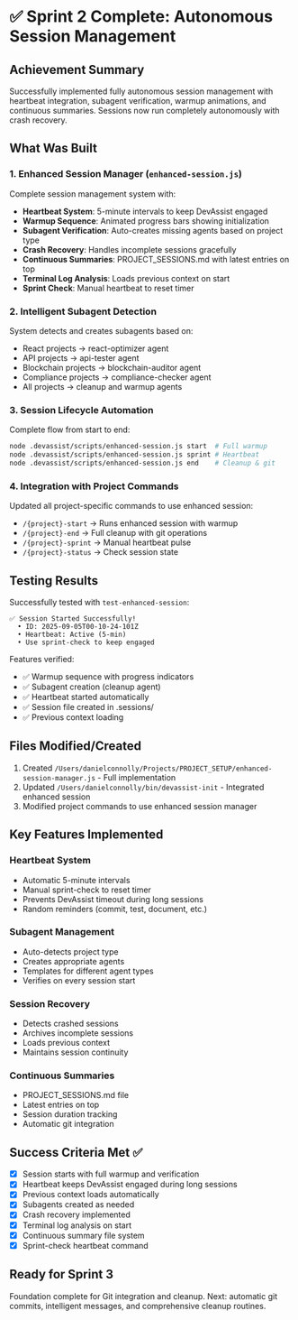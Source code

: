# ✅ Sprint 2 Complete: Autonomous Session Management

## Achievement Summary
Successfully implemented fully autonomous session management with heartbeat integration, subagent verification, warmup animations, and continuous summaries. Sessions now run completely autonomously with crash recovery.

## What Was Built

### 1. Enhanced Session Manager (`enhanced-session.js`)
Complete session management system with:
- **Heartbeat System**: 5-minute intervals to keep DevAssist engaged
- **Warmup Sequence**: Animated progress bars showing initialization
- **Subagent Verification**: Auto-creates missing agents based on project type
- **Crash Recovery**: Handles incomplete sessions gracefully
- **Continuous Summaries**: PROJECT_SESSIONS.md with latest entries on top
- **Terminal Log Analysis**: Loads previous context on start
- **Sprint Check**: Manual heartbeat to reset timer

### 2. Intelligent Subagent Detection
System detects and creates subagents based on:
- React projects → react-optimizer agent
- API projects → api-tester agent  
- Blockchain projects → blockchain-auditor agent
- Compliance projects → compliance-checker agent
- All projects → cleanup and warmup agents

### 3. Session Lifecycle Automation
Complete flow from start to end:
```bash
node .devassist/scripts/enhanced-session.js start  # Full warmup
node .devassist/scripts/enhanced-session.js sprint # Heartbeat
node .devassist/scripts/enhanced-session.js end    # Cleanup & git
```

### 4. Integration with Project Commands
Updated all project-specific commands to use enhanced session:
- `/{project}-start` → Runs enhanced session with warmup
- `/{project}-end` → Full cleanup with git operations
- `/{project}-sprint` → Manual heartbeat pulse
- `/{project}-status` → Check session state

## Testing Results

Successfully tested with `test-enhanced-session`:
```
✅ Session Started Successfully!
  • ID: 2025-09-05T00-10-24-101Z  
  • Heartbeat: Active (5-min)
  • Use sprint-check to keep engaged
```

Features verified:
- ✅ Warmup sequence with progress indicators
- ✅ Subagent creation (cleanup agent)
- ✅ Heartbeat started automatically
- ✅ Session file created in .sessions/
- ✅ Previous context loading

## Files Modified/Created
1. Created `/Users/danielconnolly/Projects/PROJECT_SETUP/enhanced-session-manager.js` - Full implementation
2. Updated `/Users/danielconnolly/bin/devassist-init` - Integrated enhanced session
3. Modified project commands to use enhanced session manager

## Key Features Implemented

### Heartbeat System
- Automatic 5-minute intervals
- Manual sprint-check to reset timer
- Prevents DevAssist timeout during long sessions
- Random reminders (commit, test, document, etc.)

### Subagent Management
- Auto-detects project type
- Creates appropriate agents
- Templates for different agent types
- Verifies on every session start

### Session Recovery
- Detects crashed sessions
- Archives incomplete sessions
- Loads previous context
- Maintains session continuity

### Continuous Summaries
- PROJECT_SESSIONS.md file
- Latest entries on top
- Session duration tracking
- Automatic git integration

## Success Criteria Met ✅
- [x] Session starts with full warmup and verification
- [x] Heartbeat keeps DevAssist engaged during long sessions
- [x] Previous context loads automatically
- [x] Subagents created as needed
- [x] Crash recovery implemented
- [x] Terminal log analysis on start
- [x] Continuous summary file system
- [x] Sprint-check heartbeat command

## Ready for Sprint 3
Foundation complete for Git integration and cleanup. Next: automatic git commits, intelligent messages, and comprehensive cleanup routines.